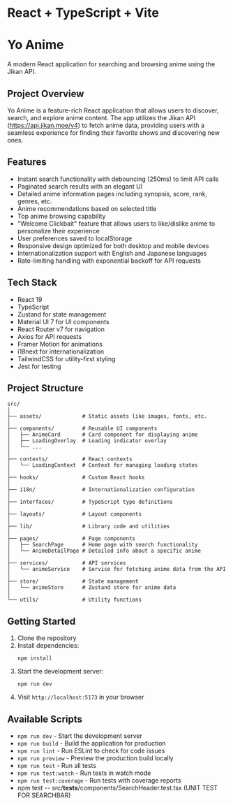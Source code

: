 # React + TypeScript + Vite

# Yo Anime

A modern React application for searching and browsing anime using the Jikan API.

## Project Overview

Yo Anime is a feature-rich React application that allows users to discover, search, and explore anime content. The app utilizes the Jikan API (https://api.jikan.moe/v4) to fetch anime data, providing users with a seamless experience for finding their favorite shows and discovering new ones.

## Features

- Instant search functionality with debouncing (250ms) to limit API calls
- Paginated search results with an elegant UI
- Detailed anime information pages including synopsis, score, rank, genres, etc.
- Anime recommendations based on selected title
- Top anime browsing capability
- "Welcome Clickbait" feature that allows users to like/dislike anime to personalize their experience
- User preferences saved to localStorage
- Responsive design optimized for both desktop and mobile devices
- Internationalization support with English and Japanese languages
- Rate-limiting handling with exponential backoff for API requests

## Tech Stack

- React 19
- TypeScript
- Zustand for state management
- Material UI 7 for UI components
- React Router v7 for navigation
- Axios for API requests
- Framer Motion for animations
- i18next for internationalization
- TailwindCSS for utility-first styling
- Jest for testing

## Project Structure

```
src/
│
├── assets/             # Static assets like images, fonts, etc.
│
├── components/         # Reusable UI components
│   ├── AnimeCard       # Card component for displaying anime
│   ├── LoadingOverlay  # Loading indicator overlay
│   └── ...
│
├── contexts/           # React contexts
│   └── LoadingContext  # Context for managing loading states
│
├── hooks/              # Custom React hooks
│
├── i18n/               # Internationalization configuration
│
├── interfaces/         # TypeScript type definitions
│
├── layouts/            # Layout components
│
├── lib/                # Library code and utilities
│
├── pages/              # Page components
│   ├── SearchPage      # Home page with search functionality
│   └── AnimeDetailPage # Detailed info about a specific anime
│
├── services/           # API services
│   └── animeService    # Service for fetching anime data from the API
│
├── store/              # State management
│   └── animeStore      # Zustand store for anime data
│
└── utils/              # Utility functions
```

## Getting Started

1. Clone the repository
2. Install dependencies:
   ```
   npm install
   ```
3. Start the development server:
   ```
   npm run dev
   ```
4. Visit `http://localhost:5173` in your browser

## Available Scripts

- `npm run dev` - Start the development server
- `npm run build` - Build the application for production
- `npm run lint` - Run ESLint to check for code issues
- `npm run preview` - Preview the production build locally
- `npm run test` - Run all tests
- `npm run test:watch` - Run tests in watch mode
- `npm run test:coverage` - Run tests with coverage reports
- npm test -- src/**tests**/components/SearchHeader.test.tsx (UNIT TEST FOR SEARCHBAR)
